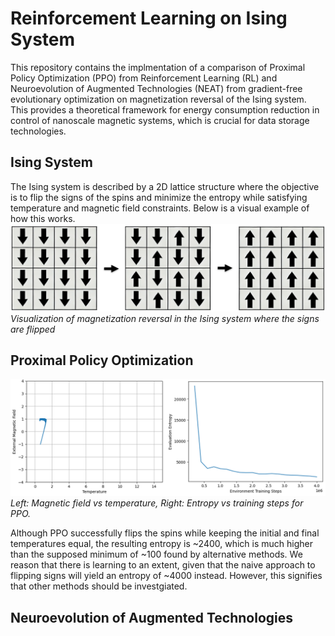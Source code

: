 # Reinforcement Learning on Ising System

This repository contains the implmentation of a comparison of Proximal Policy Optimization (PPO) from Reinforcement Learning (RL) and Neuroevolution of Augmented Technologies (NEAT) from gradient-free evolutionary optimization on magnetization reversal of the Ising system. This provides a theoretical framework for energy consumption reduction in control of nanoscale magnetic systems, which is crucial for data storage technologies.

## Ising System
The Ising system is described by a 2D lattice structure where the objective is to flip the signs of the spins and minimize the entropy while satisfying temperature and magnetic field constraints. Below is a visual example of how this works.
![Ising magnetization reversal](./figures/ising_magnetization_reversal.png)
*Visualization of magnetization reversal in the Ising system where the signs are flipped*

## Proximal Policy Optimization
![PPO](./figures/PPO.png)
*Left: Magnetic field vs temperature, Right: Entropy vs training steps for PPO.*

Although PPO successfully flips the spins while keeping the initial and final temperatures equal, the resulting entropy is ~2400, which is much higher than the supposed minimum of ~100 found by alternative methods. We reason that there is learning to an extent, given that the naive approach to flipping signs will yield an entropy of ~4000 instead. However, this signifies that other methods should be investgiated.

## Neuroevolution of Augmented Technologies


